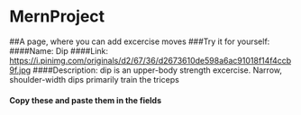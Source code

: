 # MernProject

##A page, where you can add excercise moves
###Try it for yourself:
####Name: Dip
####Link: https://i.pinimg.com/originals/d2/67/36/d2673610de598a6ac91018f14f4ccb9f.jpg
####Description: dip is an upper-body strength excercise. Narrow, shoulder-width dips primarily train the triceps
#### Copy these and paste them in the fields

